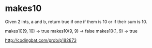# makes10

Given 2 ints, a and b, return true if one if them is 10 or if their sum is 10.

makes10(9, 10) → true
makes10(9, 9) → false
makes10(1, 9) → true

http://codingbat.com/prob/p182873